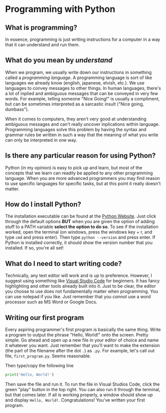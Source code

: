 # Programming with Python

## What is programming?
In essence, programming is just writing instructions for a computer in a way that it can understand and run them.

## What do you mean by _understand_
When we program, we usually write down our instructions in something called a _programming language_.
A programming language is sort of like languages we already know (english, japanese, elvish, etc.). We use languages to convey messages to other things.
In human languages, there's a lot of inplied and ambiguous messages that can be conveyed in very few words. For example, telling someone "Nice Going!" is usually
a compliment, but can be sometimes interpreted as a sarcastic insult ("Nice going, dumbass").

When it comes to computers, they aren't very good at understanding ambiguous messages and can't really uncover inplications within language. Programming languages solve
this problem by having the syntax and grammar rules be written in such a way that the meaning of what you write can only be interpreted in one way.

## Is there any particular reason for using Python?
Python (in my opinion) is easy to pick up and learn, but most of the concepts that we learn can readily be applied to any other programming language. When you are more advanced programmers
you may find reason to use specific languages for specific tasks, but at this point it really doesn't matter.

## How do I install Python?
The installation executable can be found at the [Python Website](https://www.python.org/downloads/). Just click through the default options __BUT__ when you are given the 
option of adding stuff to a PATH variable __select the option to do so__.
To see if the installation worked, open the terminal (on windows, press the windows key + r, and type `cmd` and press enter). Then type `python --version` and press enter. If Python is
installed correctly, it should show the version number that you installed. If so, you're all set!

## What do I need to start writing code?
Technically, any text editor will work and is up to preference. However, I suggest using something like [Visual Studio Code](https://code.visualstudio.com/) for beginners. It has fancy highlighting and other tools already built into it.
Just to be clear, the editor you choose to use does not fundamentally matter when programming. You can use notepad if you like. Just remember that you _cannot_ use a word processor such as MS Word or Google Docs.

## Writing our first program
Every aspiring programmer's first program is basically the same thing. Write a program to output the phrase "Hello, World!" onto the screen. Pretty simple.
Go ahead and open up a new file in your editor of choice and name it whatever you want. Just remember that you'll want to make the extension (the part of the filename after the dot `.`) as `.py`.
For example, let's call out file, `first_program.py`. Seems reasonable.

Then type/copy the following line
```python
print('Hello, World!')
```
Then save the file and run it. To run the file in Visual Studios Code, click the green "play" button in the top right. You can also run it through the terminal, but that comes later.
If all is working properly, a window should show up and display `Hello, World!`. Congratulations! You've written your first program.
